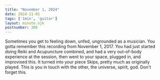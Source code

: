 ```yaml
---
title: "November 1, 2024"
date: 2024-11-01
tags: ['1min', 'guitar']
layout: minute.njk
postnumber: 306
---
```

Sometimes you get to feeling down, unfed, ungrounded as a musician. You gotta remember this recording from November 1, 2017. You had just started doing Reiki and Acupuncture combined, and had a very out-of-body experience at the session, then went to your space, plugged in, and improvised this. It turned into your piece Skips, pretty much as originally played.  This is you in touch with the other, the universe, spirit, god. Don't forget this.  